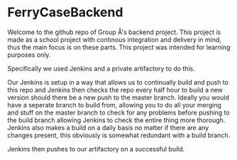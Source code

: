 # FerryCaseBackend

Welcome to the github repo of Group Å's backend project.
This project is made as a school project with continous integration and delivery in mind, thus the main focus is on these parts. This project was intended for learning purposes only.

Specifically we used Jenkins and a private artifactory to do this.

Our Jenkins is setup in a way that allows us to continually build and push to this repo and Jenkins then checks the repo every half hour to build a new version should there be a new push to the master branch. Ideally you would have a seperate branch to build from, allowing you to do all your merging and stuff on the master branch to check for any problems before pushing to the build branch allowing Jenkins to check the entire thing more thorough.
Jenkins also makes a build on a daily basis no matter if there are any changes present, this obviously is somewhat redundant with a build branch.

Jenkins then pushes to our artifactory on a successful build.
